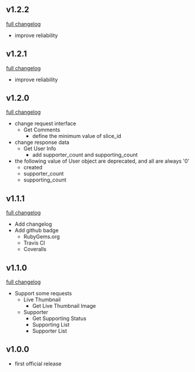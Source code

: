 ## v1.2.2
[full changelog](http://github.com/ysato5654/twicas_stream/compare/v1.2.1...v1.2.2)

* improve reliability

## v1.2.1
[full changelog](http://github.com/ysato5654/twicas_stream/compare/v1.2.0...v1.2.1)

* improve reliability

## v1.2.0
[full changelog](http://github.com/ysato5654/twicas_stream/compare/v1.1.1...v1.2.0)

* change request interface
	* Get Comments
		- define the minimum value of slice_id
* change response data
	* Get User Info
		- add supporter_count and supporting_count
* the following value of User object are deprecated, and all are always '0'
	- created
	- supporter_count
	- supporting_count

## v1.1.1
[full changelog](http://github.com/ysato5654/twicas_stream/compare/v1.1.0...v1.1.1)

* Add changelog
* Add github badge
	- RubyGems.org
	- Travis CI
	- Coveralls

## v1.1.0
[full changelog](http://github.com/ysato5654/twicas_stream/compare/v1.0.0...v1.1.0)

* Support some requests
	* Live Thumbnail
		- Get Live Thumbnail Image
	* Supporter
		- Get Supporting Status
		- Supporting List
		- Supporter List

## v1.0.0

* first official release
